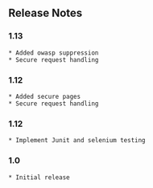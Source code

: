 ## Release Notes
### 1.13
    * Added owasp suppression
    * Secure request handling
### 1.12
    * Added secure pages 
    * Secure request handling
### 1.12
    * Implement Junit and selenium testing
### 1.0
    * Initial release
